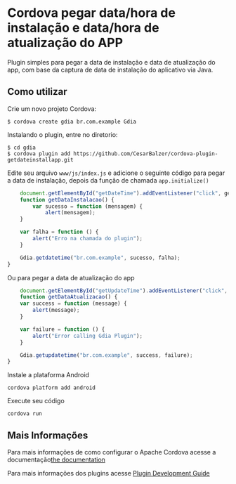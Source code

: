 # Cordova pegar data/hora de instalação e data/hora de atualização do APP

Plugin simples para pegar a data de instalação e data de atualização do app, com base da captura de data de instalação do aplicativo via Java.

## Como utilizar

Crie um novo projeto Cordova:

    $ cordova create gdia br.com.example Gdia
    
Instalando o plugin, entre no diretorio:

    $ cd gdia
    $ cordova plugin add https://github.com/CesarBalzer/cordova-plugin-getdateinstallapp.git
    

Edite seu arquivo `www/js/index.js` e adicione o seguinte código para pegar a data de instalação, depois da função de chamada `app.initialize()`

```js
	document.getElementById("getDateTime").addEventListener("click", getDataInstalacao);
	function getDataInstalacao() {
    	var sucesso = function (mensagem) {
        	alert(mensagem);
    }

    var falha = function () {
        alert("Erro na chamada do plugin");
    }

    Gdia.getdatetime("br.com.example", sucesso, falha);
}
```
Ou para pegar a data de atualização do app

```js
	document.getElementById("getUpdateTime").addEventListener("click", getDataAtualizacao);
	function getDataAtualizacao() {
    var success = function (message) {
        alert(message);
    }

    var failure = function () {
        alert("Error calling Gdia Plugin");
    }

    Gdia.getupdatetime("br.com.example", success, failure);
}
```
Instale a plataforma Android

    cordova platform add android
    
Execute seu código

    cordova run 

## Mais Informações

Para mais informações de como configurar o Apache Cordova acesse a documentação[the documentation](http://cordova.apache.org/docs/en/latest/guide/cli/index.html)

Para mais informações dos plugins acesse [Plugin Development Guide](http://cordova.apache.org/docs/en/latest/guide/hybrid/plugins/index.html)
